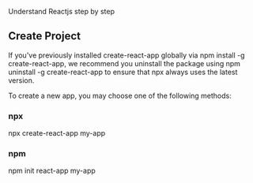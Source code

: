 Understand Reactjs step by step

## Create Project

If you've previously installed create-react-app globally via npm install -g create-react-app, we recommend you uninstall the package using npm uninstall -g create-react-app to ensure that npx always uses the latest version.

To create a new app, you may choose one of the following methods:

### npx
npx create-react-app my-app

### npm
npm init react-app my-app


